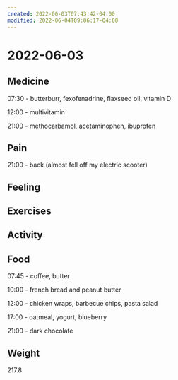 ```yaml
---
created: 2022-06-03T07:43:42-04:00
modified: 2022-06-04T09:06:17-04:00
---
```


# 2022-06-03

## Medicine

07:30 - butterburr, fexofenadrine, flaxseed oil, vitamin D 

12:00 - multivitamin 

21:00 - methocarbamol, acetaminophen, ibuprofen 


## Pain

21:00 - back (almost fell off my electric scooter)

## Feeling


## Exercises


## Activity


## Food

07:45 - coffee, butter 

10:00 - french bread and peanut butter

12:00 - chicken wraps, barbecue chips, pasta salad 

17:00 - oatmeal, yogurt, blueberry

21:00 - dark chocolate 


## Weight

217.8
